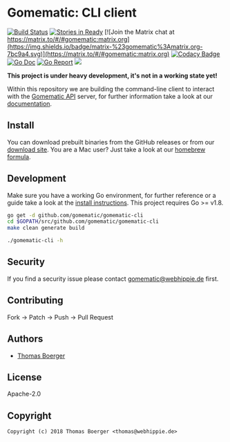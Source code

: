 # Gomematic: CLI client

[![Build Status](http://drone.gomematic.tech/api/badges/gomematic/gomematic-cli/status.svg)](http://drone.gomematic.tech/gomematic/gomematic-cli)
[![Stories in Ready](https://badge.waffle.io/gomematic/gomematic-api.svg?label=ready&title=Ready)](http://waffle.io/gomematic/gomematic-api)
[![Join the Matrix chat at https://matrix.to/#/#gomematic:matrix.org](https://img.shields.io/badge/matrix-%23gomematic%3Amatrix.org-7bc9a4.svg)](https://matrix.to/#/#gomematic:matrix.org)
[![Codacy Badge](https://api.codacy.com/project/badge/Grade/6bbad9ecac6c42d6b0a9722d97979398)](https://www.codacy.com/app/gomematic/gomematic-cli?utm_source=github.com&amp;utm_medium=referral&amp;utm_content=gomematic/gomematic-cli&amp;utm_campaign=Badge_Grade)
[![Go Doc](https://godoc.org/github.com/gomematic/gomematic-cli?status.svg)](http://godoc.org/github.com/gomematic/gomematic-cli)
[![Go Report](http://goreportcard.com/badge/github.com/gomematic/gomematic-cli)](http://goreportcard.com/report/github.com/gomematic/gomematic-cli)
[![](https://images.microbadger.com/badges/image/gomematic/gomematic-cli.svg)](http://microbadger.com/images/gomematic/gomematic-cli "Get your own image badge on microbadger.com")


**This project is under heavy development, it's not in a working state yet!**

Within this repository we are building the command-line client to interact with the [Gomematic API](https://github.com/gomematic/gomematic-api) server, for further information take a look at our [documentation](https://gomematic.tech).


## Install

You can download prebuilt binaries from the GitHub releases or from our [download site](http://dl.gomematic.tech/cli). You are a Mac user? Just take a look at our [homebrew formula](https://github.com/gomematic/homebrew-gomematic).


## Development

Make sure you have a working Go environment, for further reference or a guide take a look at the [install instructions](http://golang.org/doc/install.html). This project requires Go >= v1.8.

```bash
go get -d github.com/gomematic/gomematic-cli
cd $GOPATH/src/github.com/gomematic/gomematic-cli
make clean generate build

./gomematic-cli -h
```


## Security

If you find a security issue please contact gomematic@webhippie.de first.


## Contributing

Fork -> Patch -> Push -> Pull Request


## Authors

* [Thomas Boerger](https://github.com/tboerger)


## License

Apache-2.0


## Copyright

```
Copyright (c) 2018 Thomas Boerger <thomas@webhippie.de>
```
